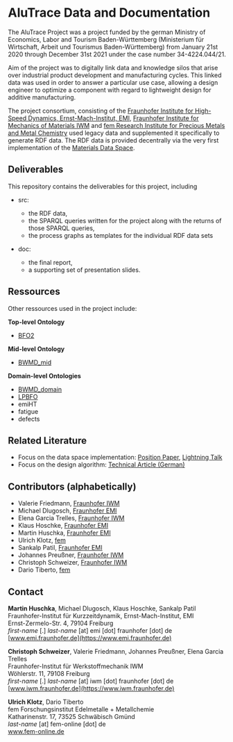 # AluTrace Data and Documentation
The AluTrace Project was a project funded by the german Ministry of Economics, Labor and Tourism Baden-Württemberg (Ministerium für Wirtschaft, Arbeit und Tourismus Baden-Württemberg) from January 21st 2020 through December 31st 2021 under the case number 34-4224.044/21. 

Aim of the project was to digitally link data and knowledge silos that arise over industrial product development and manufacturing cycles. This linked data was used in order to answer a particular use case, allowing a design engineer to optimize a component with regard to lightweight design for additive manufacturing. 

The project consortium, consisting of the [Fraunhofer Institute for High-Speed Dynamics, Ernst-Mach-Institut, EMI](https://www.emi.fraunhofer.de/en/business-units/automotive/research/digitales-datenmanagement.html), [Fraunhofer Institute for 
Mechanics of Materials IWM](https://www.iwm.fraunhofer.de/) and [fem Research Institute for Precious Metals and Metal Chemistry](https://www.fem-online.de/) used legacy data and supplemented it specifically to generate RDF data. The RDF data is provided decentrally via the very first implementation of the [Materials Data Space](https://www.materials.fraunhofer.de/de/strategische-initativen/materials-data-space-/aktuelles-/erste-mds-implementierung-.html).  

## Deliverables
This repository contains the deliverables for this project, including 
- src: 
  - the RDF data,   
  - the SPARQL queries written for the project along with the returns of those SPARQL queries, 
  - the process graphs as templates for the individual RDF data sets 

- doc:
  - the final report, 
  - a supporting set of presentation slides.

## Ressources
Other ressources used in the project include:  

**Top-level Ontology**  
- [BFO2](https://github.com/bfo-ontology/BFO/wiki#news-bfo-20-now-released)  
  
**Mid-level Ontology**  
- [BWMD_mid](https://matportal.org/ontologies/BWMD-MID)  
  
**Domain-level Ontologies**  
- [BWMD_domain](https://matportal.org/ontologies/BWMD-DOMAIN)
- [LPBFO](https://matportal.org/ontologies/LPBFO)
- emiHT 
- fatigue
- defects

## Related Literature
-   Focus on the data space implementation: [Position Paper](https://www.trusts-data.eu/wp-content/uploads/2022/06/01-The-AluTrace-Use-Case-Harnessing-Lightweight-Design-Potentials-via-the-Materials-Data-Space.pdf), [Lightning Talk](https://www.youtube.com/watch?v=4FoApZMCrSw)
-   Focus on the design algorithm: [Technical Article (German)](https://www.ingenieur.de/fachmedien/wt-werkstattstechnik/fraunhofer-gesellschaft/leichtbau-datenvernetzung-fuer-additive-fertigung/)

<!-- ## Evaluation of FAIRness of this data
https://www.fosteropenscience.eu/learning/assessing-the-fairness-of-data/#/id/5c52e8cf0d3def29462d8cb5
-->

## Contributors (alphabetically)

- Valerie Friedmann, [Fraunhofer IWM](https://www.iwm.fraunhofer.de)    
- Michael Dlugosch, [Fraunhofer EMI](https://www.emi.fraunhofer.de)  
- Elena Garcia Trelles, [Fraunhofer IWM](https://www.iwm.fraunhofer.de) 
- Klaus Hoschke, [Fraunhofer EMI](https://www.emi.fraunhofer.de)
- Martin Huschka, [Fraunhofer EMI](https://www.emi.fraunhofer.de) 
- Ulrich Klotz, [fem](https://www.fem-online.de)    
- Sankalp Patil, [Fraunhofer EMI](https://www.emi.fraunhofer.de)   
- Johannes Preußner, [Fraunhofer IWM](https://www.iwm.fraunhofer.de)  
- Christoph Schweizer, [Fraunhofer IWM](https://www.iwm.fraunhofer.de)   
- Dario Tiberto, [fem](https://www.fem-online.de)  

## Contact

**Martin Huschka**, Michael Dlugosch, Klaus Hoschke, Sankalp Patil  
Fraunhofer-Institut für Kurzzeitdynamik, Ernst-Mach-Institut, EMI  
Ernst-Zermelo-Str. 4, 79104 Freiburg  
*first-name* [.] *last-name* [at] emi [dot] fraunhofer [dot] de  
[www.emi.fraunhofer.de](https://www.emi.fraunhofer.de) 

**Christoph Schweizer**, Valerie Friedmann, Johannes Preußner, Elena Garcia Trelles  
Fraunhofer-Institut für Werkstoffmechanik IWM  
Wöhlerstr. 11, 79108 Freiburg  
*first-name* [.] *last-name* [at] iwm [dot] fraunhofer [dot] de  
[www.iwm.fraunhofer.de](https://www.iwm.fraunhofer.de) 

**Ulrich Klotz**, Dario Tiberto  
fem Forschungsinstitut Edelmetalle + Metallchemie  
Katharinenstr. 17, 73525 Schwäbisch Gmünd  
*last-name* [at] fem-online [dot] de  
[www.fem-online.de ](https://www.fem-online.de) 




